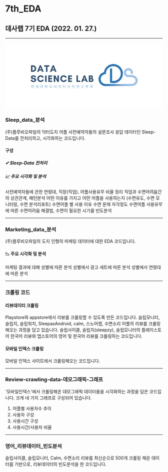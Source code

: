 # 7th_EDA
## 데사랩 7기 EDA (2022. 01. 27.)
___

![mm](https://github.com/YonseiDSL/6th_EDA/blob/master/dsl_logo.JPG?raw=true)


### Sleep_data_분석
(주)플루비오파일의 닥터도지 어플 사전예약자들의 설문조사 응답 데이터인 Sleep-Data를 전처리하고, 시각화하는 코드입니다. 
#### 구성
##### ✔ Sleep-Data 전처리
##### 📈 주요 시각화 및 분석
사전예약자들에 관한 연령대, 직장(직업), 어플사용유무 비율 정리
직업과 수면어려움간의 상관관계, 패턴분석
어떤 이유를 가지고 어떤 어플을 사용하는지 (수면유도, 수면 모니터링, 수면 분석리포트)
수면어플 별 사용 이유
수면 문제 자각정도
수면어플 사용유무에 따른 수면어려움 해결법, 수면이 필요한 시기를 빈도분석

------------

### Marketing_data_분석
(주)플루비오파일의 도지 인형의 마케팅 데이터에 대한 EDA 코드입니다.
#### 📉 주요 시각화 및 분석
마케팅 결과에 대해 성별에 따른 분석
성별에서 광고 세트에 따른 분석
성별에서 연령대에 따른 분석

------------

### 크롤링 코드
#### 리뷰데이터 크롤링
Playstore와 appstore에서 리뷰를 크롤링할 수 있도록 만든 코드입니다.
슬립모니터, 슬립지, 슬립워치, SleepasAndroid, calm, 스노어랩, 수면소리 어플의 리뷰를 크롤링해오는 과정을 담고 있습니다.
슬립사이클, 슬립지(sleepzy), 슬립모니터의 플레이스토어 한국어 리뷰와 앱스토어의 영어 및 한국어 리뷰를 크롤링하는 코드입니다.
#### 모바일 인덱스 크롤링
모바일 인덱스 사이트에서 크롤링해오는 코드입니다.

------------


### Review-crawling-data-데모그래픽-그래프
'모바일인덱스'에서 크롤링해온 데모그래픽 데이터들을 시각화하는 과정을 담은 코드입니다.
크게 네 가지 그래프로 구성되어 있습니다.
1) 어플별 사용자수 추이
2) 사용자 구성 
3) 사용시간 구성
4) 사용시간/사용자 비율

------------

### 영어_리뷰데이터_빈도분석
슬립사이클, 슬립모니터, Calm, 수면소리 리뷰를 최신순으로 500개 크롤링 해온 데이터를 기반으로, 리뷰데이터의 빈도분석을 한 코드입니다.
